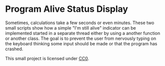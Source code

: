 # Program Alive Status Display

Sometimes, calculations take a few seconds or even minutes. These two small
scripts show how a simple "I'm still alive" indicator can be implemented 
started in a separate thread either by using a another function or another
class. The goal is to prevent the user from nervously typing on the keyboard 
thinking some input should be made or that the program has crashed.

This small project is licensed under [CC0](https://creativecommons.org/publicdomain/zero/1.0/deed.en).
